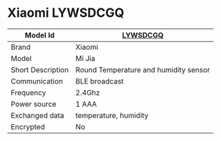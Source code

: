 # Xiaomi LYWSDCGQ

|Model Id|[LYWSDCGQ](https://github.com/theengs/decoder/blob/development/src/devices/LYWSDCGQ_json.h)|
|-|-|
|Brand|Xiaomi|
|Model|Mi Jia|
|Short Description|Round Temperature and humidity sensor|
|Communication|BLE broadcast|
|Frequency|2.4Ghz|
|Power source|1 AAA|
|Exchanged data|temperature, humidity|
|Encrypted|No|
